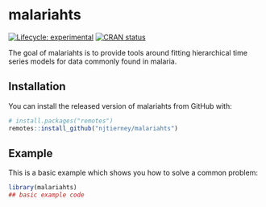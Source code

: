 
<!-- README.md is generated from README.Rmd. Please edit that file -->

# malariahts

<!-- badges: start -->

[![Lifecycle:
experimental](https://img.shields.io/badge/lifecycle-experimental-orange.svg)](https://lifecycle.r-lib.org/articles/stages.html#experimental)
[![CRAN
status](https://www.r-pkg.org/badges/version/malariahts)](https://CRAN.R-project.org/package=malariahts)
<!-- badges: end -->

The goal of malariahts is to provide tools around fitting hierarchical
time series models for data commonly found in malaria.

## Installation

You can install the released version of malariahts from GitHub with:

``` r
# install.packages("remotes")
remotes::install_github("njtierney/malariahts")
```

## Example

This is a basic example which shows you how to solve a common problem:

``` r
library(malariahts)
## basic example code
```
